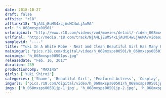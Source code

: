 ```yaml
---
date: 2018-10-27
draft: false
affsite: "r18"
afflinkr18: "NjA4LjEuMS4xLjAuMC4wLjAuMA"
url: "h_068mxsps00501"
urloriginal: "http://www.r18.com/videos/vod/movies/detail/-/id=h_068mxsps00501"
urlfinal: "http://media.r18.com/track/NjA4LjEuMS4xLjAuMC4wLjAuMA/videos/vod/movies/detail/-/id=h_068mxsps00501"
samplevid: "----"
title: "Yuki In A White Robe - Neat and Clean Beautiful Girl Has Many Faans! She May Look Plain But She's Really Horny Good Piece Of Ass - 15 Scenes, 4 Hours"
mainimgurl: "pics.r18.com/digital/video/h_068mxsps00501/h_068mxsps00501ps.jpg"
mainimgs: "h_068mxsps00501ps.jpg"
releasedate: "Feb. 16, 2017"
duration: 239
productioncomp: "MAXING"
girls: ['Yuki Shiroi']
categories: ['Shame', 'Beautiful Girl', 'Featured Actress', 'Cosplay', 'Sex Toys', 'Gonzo', 'Compilation', 'Over 4 Hours', 'Hi-Def']
imgurls: ['pics.r18.com/digital/video/h_068mxsps00501/h_068mxsps00501jp-1.jpg', 'pics.r18.com/digital/video/h_068mxsps00501/h_068mxsps00501jp-2.jpg', 'pics.r18.com/digital/video/h_068mxsps00501/h_068mxsps00501jp-3.jpg', 'pics.r18.com/digital/video/h_068mxsps00501/h_068mxsps00501jp-4.jpg', 'pics.r18.com/digital/video/h_068mxsps00501/h_068mxsps00501jp-5.jpg', 'pics.r18.com/digital/video/h_068mxsps00501/h_068mxsps00501jp-6.jpg', 'pics.r18.com/digital/video/h_068mxsps00501/h_068mxsps00501jp-7.jpg', 'pics.r18.com/digital/video/h_068mxsps00501/h_068mxsps00501jp-8.jpg', 'pics.r18.com/digital/video/h_068mxsps00501/h_068mxsps00501jp-9.jpg', 'pics.r18.com/digital/video/h_068mxsps00501/h_068mxsps00501jp-10.jpg', 'pics.r18.com/digital/video/h_068mxsps00501/h_068mxsps00501jp-11.jpg', 'pics.r18.com/digital/video/h_068mxsps00501/h_068mxsps00501jp-12.jpg', 'pics.r18.com/digital/video/h_068mxsps00501/h_068mxsps00501jp-13.jpg', 'pics.r18.com/digital/video/h_068mxsps00501/h_068mxsps00501jp-14.jpg', 'pics.r18.com/digital/video/h_068mxsps00501/h_068mxsps00501jp-15.jpg', 'pics.r18.com/digital/video/h_068mxsps00501/h_068mxsps00501jp-16.jpg', 'pics.r18.com/digital/video/h_068mxsps00501/h_068mxsps00501jp-17.jpg', 'pics.r18.com/digital/video/h_068mxsps00501/h_068mxsps00501jp-18.jpg', 'pics.r18.com/digital/video/h_068mxsps00501/h_068mxsps00501jp-19.jpg', 'pics.r18.com/digital/video/h_068mxsps00501/h_068mxsps00501jp-20.jpg']
imgs: ['h_068mxsps00501jp-1.jpg', 'h_068mxsps00501jp-2.jpg', 'h_068mxsps00501jp-3.jpg', 'h_068mxsps00501jp-4.jpg', 'h_068mxsps00501jp-5.jpg', 'h_068mxsps00501jp-6.jpg', 'h_068mxsps00501jp-7.jpg', 'h_068mxsps00501jp-8.jpg', 'h_068mxsps00501jp-9.jpg', 'h_068mxsps00501jp-10.jpg', 'h_068mxsps00501jp-11.jpg', 'h_068mxsps00501jp-12.jpg', 'h_068mxsps00501jp-13.jpg', 'h_068mxsps00501jp-14.jpg', 'h_068mxsps00501jp-15.jpg', 'h_068mxsps00501jp-16.jpg', 'h_068mxsps00501jp-17.jpg', 'h_068mxsps00501jp-18.jpg', 'h_068mxsps00501jp-19.jpg', 'h_068mxsps00501jp-20.jpg']
---
```

